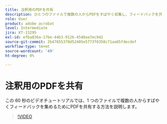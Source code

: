 ```yaml
---
title: 注釈用のPDFを共有
description: ひとつのファイルで複数の人からPDFをすばやく収集し、フィードバックを共有する方法を説明します
role: User
product: adobe acrobat
level: Intermediate
jira: KT-13295
exl-id: efba836a-17be-44b3-9126-4540aa7ec942
source-git-commit: 2b47655370d52405e5773f0358c71aa65fdecdef
workflow-type: tm+mt
source-wordcount: '49'
ht-degree: 0%

---
```


# 注釈用のPDFを共有

この 60 秒のビデオチュートリアルでは、1 つのファイルで複数の人からすばやくフィードバックを集めるためにPDFを共有する方法を説明します。

>[!VIDEO](https://video.tv.adobe.com/v/340769?quality=12&learn=on&hidetitle=true)
